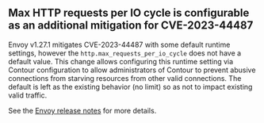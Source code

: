 ## Max HTTP requests per IO cycle is configurable as an additional mitigation for CVE-2023-44487

Envoy v1.27.1 mitigates CVE-2023-44487 with some default runtime settings, however the `http.max_requests_per_io_cycle` does not have a default value.
This change allows configuring this runtime setting via Contour configuration to allow administrators of Contour to prevent abusive connections from starving resources from other valid connections.
The default is left as the existing behavior (no limit) so as not to impact existing valid traffic.

See the [Envoy release notes](https://www.envoyproxy.io/docs/envoy/v1.27.1/version_history/v1.27/v1.27.1) for more details.
